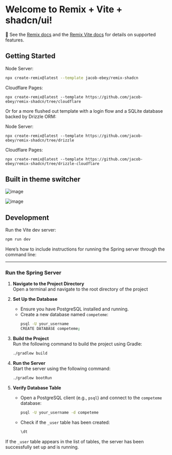 # Welcome to Remix + Vite + shadcn/ui!

📖 See the [Remix docs](https://remix.run/docs) and the [Remix Vite docs](https://remix.run/docs/en/main/future/vite) for
details on supported features.

## Getting Started

Node Server:

```sh
npx create-remix@latest --template jacob-ebey/remix-shadcn
```

Cloudflare Pages:

```shellscript
npx create-remix@latest --template https://github.com/jacob-ebey/remix-shadcn/tree/cloudflare
```

Or for a more flushed out template with a login flow and a SQLite database backed by Drizzle ORM:

Node Server:

```shellscript
npx create-remix@latest --template https://github.com/jacob-ebey/remix-shadcn/tree/drizzle
```

Cloudflare Pages:

```shellscript
npx create-remix@latest --template https://github.com/jacob-ebey/remix-shadcn/tree/drizzle-cloudflare
```

## Built in theme switcher

![image](https://github.com/jacob-ebey/remix-shadcn/assets/12063586/c6ed812c-764f-46b7-af30-26284f55535c)

![image](https://github.com/jacob-ebey/remix-shadcn/assets/12063586/4e378230-3b4b-4b78-8af4-096b30aacf79)

## Development

Run the Vite dev server:

```sh
npm run dev
```

Here’s how to include instructions for running the Spring server through the command line:

---

### Run the Spring Server

1. **Navigate to the Project Directory**  
   Open a terminal and navigate to the root directory of the project

2. **Set Up the Database**
   - Ensure you have PostgreSQL installed and running.
   - Create a new database named `competeme`:
     ```bash
     psql -U your_username
     CREATE DATABASE competeme;

3. **Build the Project**  
   Run the following command to build the project using Gradle:
   ```bash
   ./gradlew build
   ```

4. **Run the Server**  
   Start the server using the following command:
   ```bash
   ./gradlew bootRun
   ```

5. **Verify Database Table**
   - Open a PostgreSQL client (e.g., `psql`) and connect to the `competeme` database:
     ```bash
     psql -U your_username -d competeme
     ```
   - Check if the `_user` table has been created:
     ```sql
     \dt
     ```

If the `_user` table appears in the list of tables, the server has been successfully set up and is running.